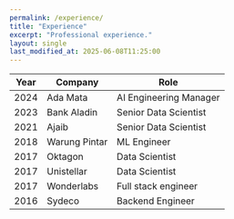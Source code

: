 ```yaml
---
permalink: /experience/
title: "Experience"
excerpt: "Professional experience."
layout: single
last_modified_at: 2025-06-08T11:25:00
---
```


| Year        | Company       | Role                     |
| ----------- | ------------- | ------------------------ |
| 2024        | Ada Mata      | AI Engineering Manager   | 
| 2023        | Bank Aladin   | Senior Data Scientist    |
| 2021        | Ajaib         | Senior Data Scientist    |
| 2018        | Warung Pintar | ML Engineer              |
| 2017        | Oktagon       | Data Scientist           |
| 2017        | Unistellar    | Data Scientist           |
| 2017        | Wonderlabs    | Full stack engineer      |
| 2016        | Sydeco        | Backend Engineer         |
